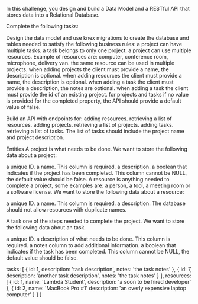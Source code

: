 
In this challenge, you design and build a Data Model and a RESTful API that stores data into a Relational Database.



Complete the following tasks:

 Design the data model and use knex migrations to create the database and tables needed to satisfy the following business rules:
 a project can have multiple tasks.
 a task belongs to only one project.
 a project can use multiple resources. Example of resources are: computer, conference room, microphone, delivery van.
 the same resource can be used in multiple projects.
 when adding projects the client must provide a name, the description is optional.
 when adding resources the client must provide a name, the description is optional.
 when adding a task the client must provide a description, the notes are optional.
 when adding a task the client must provide the id of an existing project.
 for projects and tasks if no value is provided for the completed property, the API should provide a default value of false.
 
 
 Build an API with endpoints for:
 adding resources.
 retrieving a list of resources.
 adding projects.
 retrieving a list of projects.
 adding tasks.
 retrieving a list of tasks. The list of tasks should include the project name and project description.
 
Entities
A project is what needs to be done. We want to store the following data about a project:

 a unique ID.
 a name. This column is required.
 a description.
 a boolean that indicates if the project has been completed. This column cannot be NULL, the default value should be false.
A resource is anything needed to complete a project, some examples are: a person, a tool, a meeting room or a software license. We want to store the following data about a resource:

 a unique ID.
 a name. This column is required.
 a description.
The database should not allow resources with duplicate names.

A task one of the steps needed to complete the project. We want to store the following data about an task.

 a unique ID.
 a description of what needs to be done. This column is required.
 a notes column to add additional information.
 a boolean that indicates if the task has been completed. This column cannot be NULL, the default value should be false.

  tasks: [
    {
      id: 1,
      description: 'task description',
      notes: 'the task notes'
    },
    {
      id: 7,
      description: 'another task description',
      notes: 'the task notes'
    }
  ],
  resources: [
    {
      id: 1,
      name: 'Lambda Student',
      description: 'a soon to be hired developer'
    },
    {
      id: 2,
      name: 'MacBook Pro #1'
      description: 'an overly expensive laptop computer'
    }
  ]
}
